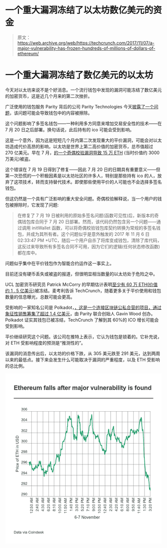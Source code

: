 # 一个重大漏洞冻结了以太坊数亿美元的资金

> 原文：<https://web.archive.org/web/https://techcrunch.com/2017/11/07/a-major-vulnerability-has-frozen-hundreds-of-millions-of-dollars-of-ethereum/>

# 一个重大漏洞冻结了数亿美元的以太坊

今天对以太坊来说不是个好消息。一个流行钱包中发现的漏洞可能冻结了数亿美元的加密货币，这是近几个月来的第二次挫折。

广泛使用的钱包服务 Parity 背后的公司 Parity Technologies 今天[披露了一个问题](https://web.archive.org/web/20230401223517/https://paritytech.io/blog/security-alert.html)，该问题可能会导致钱包中的内容被擦除。

这个问题影响了多签名钱包——一种利用多方同意来增加交易安全性的技术——在 7 月 20 日之后部署。换句话说，此后持有的 ico 可能会受到影响。

这是一个意外，因为这是短短几个月内第二次发现重大的平价漏洞，可能会对以太坊造成代价高昂的影响，以太坊是世界上第二高价值的加密货币，总市值超过 270 亿美元。早在 7 月，[的一个奇偶校验漏洞导致 15 万 ETH](https://web.archive.org/web/20230401223517/https://www.coindesk.com/30-million-ether-reported-stolen-parity-wallet-breach/) (当时价值约 3000 万美元)被盗。

这个错误在 7 月 19 日得到了修复——因此 7 月 20 日的日期具有重要意义——但第一次恐慌的一个积极因素是以太坊社区的许多人，特别是那些持有 ico 的人，放弃了这项技术，转而支持替代技术。即使那些使用平价的人可能也不会选择多签名钱包。

但这仍然是一个具有广泛影响的重大安全问题。奇偶校验解释说，当一个用户的钱包被擦除时，它发现了问题:

> 在修复了 7 月 19 日被利用的原始多签名问题(函数可见性)后，新版本的奇偶钱包库合同于 7 月 20 日部署。然而，该代码仍然包含另一个问题——通过调用 initWallet 函数，可以将奇偶校验钱包库契约转换为常规的多签名钱包，并成为其所有者。这个问题似乎是意外触发的 2017 年 11 月 6 日 02:33:47 PM +UTC，随后一个用户自杀了将库变成钱包，清除了库代码，这反过来导致所有多签名合同不可用，因为它们的逻辑(任何状态修改函数)都在库中。

问题似乎集中在平价钱包作为智能合约运作这一事实上。

目前还没有硬币丢失或被盗的报道，但很明显相当数量的以太坊处于危险之中。

UCL 加密货币研究员 Patrick McCorry 的早期估计表明[至少有 60 万 ETH(价值约 1 . 5 亿美元)](https://web.archive.org/web/20230401223517/https://twitter.com/paddyucl/status/927889557189726208)被冻结。麦考利告诉 TechCrunch，随着更多关于平价使用和钱包数量的信息曝光，总数可能会更高。

受影响的一家知名公司是 Polkadot，[，这是一个连接区块链公私合营的项目，通过象征性销售筹集了超过 1.4 亿美元](https://web.archive.org/web/20230401223517/https://techcrunch.com/2017/10/17/polkadot-passes-the-140m-mark-for-its-fund-raise-to-link-private-and-public-blockchains/)，由 Parity 联合创始人 Gavin Wood 创办。Polkadot 证实其钱包已被冻结，TechCrunch 了解到其 60%的 ICO 增长可能会受到影响。

平价继续研究这个问题。该公司在推特上表示，它认为钱包是锁着的。它补充说，对 ETH 受影响程度的预测是“推测性的”。

该漏洞的消息传出后，以太坊的价格下跌，从 305 美元跌至 291 美元，达到两周以来的最低点。接下来会发生什么可能取决于漏洞的严重程度，以及 ETH 受影响的总比例。

![](img/b29a223206e057af1c34987998b3d494.png)
